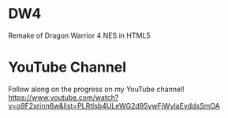 # DW4
Remake of Dragon Warrior 4 NES in HTML5

# YouTube Channel
Follow along on the progress on my YouTube channel!
https://www.youtube.com/watch?v=o9F2xrinn6w&list=PLRtlsb4ULeWG2d95ywFjWyIaEvddsSmOA